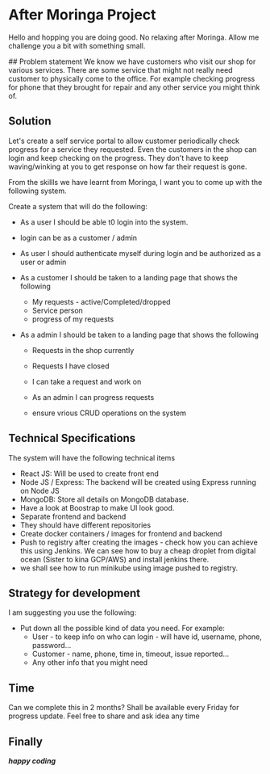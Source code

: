 # After Moringa Project
Hello and hopping you are doing good. No relaxing after Moringa. Allow me challenge you a bit with something small. 

## Problem statement
We know we have customers who visit our shop for various services. There are some service that might not really need customer to physically come to the office. For example checking progress for phone that they brought for repair and any other service you might think of. 


## Solution
Let's create a self service portal to allow customer periodically check progress for a service they requested. Even the customers in the shop can login and keep checking on the progress. They don't have to keep waving/winking at you to get response on how far their request is gone. 


From the skillls we have learnt from Moringa, I want you to come up with the following system. 

Create a system that will do the following:
- As a user I should be able t0 login into the system.
- login can be as a customer / admin
- As user I should authenticate myself during login and be authorized as a user or admin
- As a customer I should be taken to a landing page that shows the following
    * My requests - active/Completed/dropped
    * Service person
    * progress of my requests

- As a admin I should be taken to a landing page that shows the following
    * Requests in the shop currently
    * Requests I have closed
    * I can take a request and work on
    
    * As an admin I can progress requests
    * ensure vrious CRUD operations on the system


## Technical Specifications
The system will have the following technical items
- React JS: Will be used to create front end 
- Node JS / Express: The backend will be created using Express running on Node JS
- MongoDB: Store all details on MongoDB database. 
- Have a look at Boostrap to make UI look good. 
- Separate frontend and backend
- They should have different repositories
- Create docker containers / images for frontend and backend
- Push to registry after creating the images - check how you can achieve this using Jenkins. We can see how to buy a cheap droplet from digital ocean (Sister to kina GCP/AWS) and install jenkins there. 
- we shall see how to run minikube using image pushed to registry. 

## Strategy for development
I am suggesting you use the following:

- Put down all the possible kind of data you need. For example:
    * User - to keep info on who can login - will have id, username, phone, password...
    * Customer - name, phone, time in, timeout, issue reported...
    * Any other info that you might need


## Time
Can we complete this in 2 months? 
Shall be available every Friday for progress update. Feel free to share and ask idea any time

## Finally 
***happy coding***
